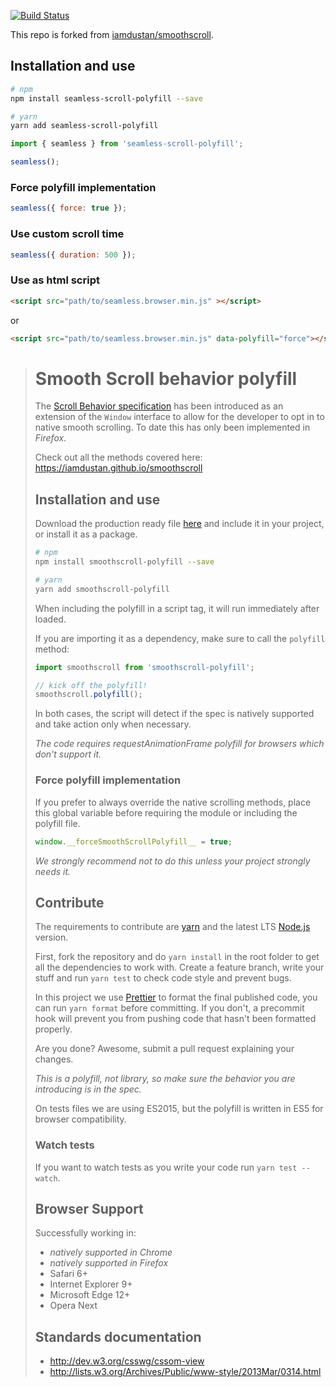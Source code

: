 [![Build Status](https://travis-ci.org/hufan-akari/seamless-scroll-polyfill.svg?branch=master)](https://travis-ci.org/hufan-akari/seamless-scroll-polyfill)

This repo is forked from [iamdustan/smoothscroll](https://github.com/iamdustan/smoothscroll).

## Installation and use

```sh
# npm
npm install seamless-scroll-polyfill --save

# yarn
yarn add seamless-scroll-polyfill
```

```js
import { seamless } from 'seamless-scroll-polyfill';

seamless();
```

### Force polyfill implementation

```js
seamless({ force: true });
```

### Use custom scroll time

```js
seamless({ duration: 500 });
```

### Use as html script

```html
<script src="path/to/seamless.browser.min.js" ></script>
```

or

```html
<script src="path/to/seamless.browser.min.js" data-polyfill="force"></script>
```

<blockquote>

# Smooth Scroll behavior polyfill

The [Scroll Behavior specification](https://developer.mozilla.org/en/docs/Web/CSS/scroll-behavior) has been introduced as an extension of the `Window` interface to allow for the developer to opt in to native smooth scrolling. To date this has only been implemented in _Firefox_.

Check out all the methods covered here: https://iamdustan.github.io/smoothscroll

## Installation and use

Download the production ready file [here](https://unpkg.com/smoothscroll-polyfill/dist/smoothscroll.min.js) and include it in your project, or install it as a package.

```sh
# npm
npm install smoothscroll-polyfill --save

# yarn
yarn add smoothscroll-polyfill
```

When including the polyfill in a script tag, it will run immediately after loaded.

If you are importing it as a dependency, make sure to call the `polyfill` method:

```js
import smoothscroll from 'smoothscroll-polyfill';

// kick off the polyfill!
smoothscroll.polyfill();
```

In both cases, the script will detect if the spec is natively supported and take action only when necessary.

_The code requires requestAnimationFrame polyfill for browsers which don't support it._

### Force polyfill implementation

If you prefer to always override the native scrolling methods, place this global variable before requiring the module or including the polyfill file.

```js
window.__forceSmoothScrollPolyfill__ = true;
```

_We strongly recommend not to do this unless your project strongly needs it._

## Contribute

The requirements to contribute are [yarn](https://yarnpkg.com) and the latest LTS [Node.js](https://nodejs.org/en/) version.

First, fork the repository and do `yarn install` in the root folder to get all the dependencies to work with. Create a feature branch, write your stuff and run `yarn test` to check code style and prevent bugs.

In this project we use [Prettier](https://prettier.io) to format the final published code, you can run `yarn format` before committing. If you don't, a precommit hook will prevent you from pushing code that hasn't been formatted properly.

Are you done? Awesome, submit a pull request explaining your changes.

_This is a polyfill, not library, so make sure the behavior you are introducing is in the spec._

On tests files we are using ES2015, but the polyfill is written in ES5 for browser compatibility.

### Watch tests

If you want to watch tests as you write your code run `yarn test --watch`.

## Browser Support

Successfully working in:

* _natively supported in Chrome_
* _natively supported in Firefox_
* Safari 6+
* Internet Explorer 9+
* Microsoft Edge 12+
* Opera Next

## Standards documentation

* http://dev.w3.org/csswg/cssom-view
* http://lists.w3.org/Archives/Public/www-style/2013Mar/0314.html

</blockquote>
